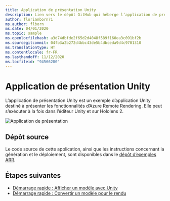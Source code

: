 ```yaml
---
title: Application de présentation Unity
description: Lien vers le dépôt GitHub qui héberge l’application de présentation
author: florianborn71
ms.author: flborn
ms.date: 04/01/2020
ms.topic: sample
ms.openlocfilehash: a3d74dbfde2f65d2d4048f589f160ea3c091bf2b
ms.sourcegitcommit: 04fb3a2b272d4bbc43de5b4dbceda9d4c9701310
ms.translationtype: HT
ms.contentlocale: fr-FR
ms.lasthandoff: 11/12/2020
ms.locfileid: "94566280"
---
```

# <a name="unity-showcase-application"></a>Application de présentation Unity

L’application de présentation Unity est un exemple d’application Unity destiné à présenter les fonctionnalités d’Azure Remote Rendering. Elle peut s’exécuter à la fois dans l’éditeur Unity et sur Hololens 2.

![Application de présentation](./media/showcase-app.png "Application de présentation")

## <a name="source-repository"></a>Dépôt source

Le code source de cette application, ainsi que les instructions concernant la génération et le déploiement, sont disponibles dans le [dépôt d’exemples ARR](https://github.com/Azure/azure-remote-rendering/tree/master/Unity/Showcase).

## <a name="next-steps"></a>Étapes suivantes

* [Démarrage rapide : Afficher un modèle avec Unity](../quickstarts/render-model.md)
* [Démarrage rapide : Convertir un modèle pour le rendu](../quickstarts/convert-model.md)
